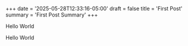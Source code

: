 +++
date = '2025-05-28T12:33:16-05:00'
draft = false
title = 'First Post'
summary = 'First Post Summary'
+++

Hello World

Hello World